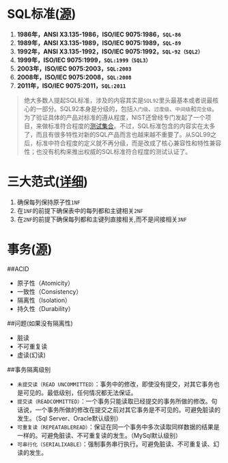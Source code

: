 # SQL标准([源](https://blog.csdn.net/lengye7/article/details/80606489))
 1. **1986年，ANSI X3.135-1986，ISO/IEC 9075:1986，`SQL-86`**
 2. **1989年，ANSI X3.135-1989，ISO/IEC 9075:1989，`SQL-89`**
 3. **1992年，ANSI X3.135-1992，ISO/IEC 9075:1992，`SQL-92（SQL2）`**
 4. **1999年，ISO/IEC 9075:1999，`SQL:1999（SQL3）`**
 5. **2003年，ISO/IEC 9075:2003，`SQL:2003`**
 6. **2008年，ISO/IEC 9075:2008，`SQL:2008`**
 7. **2011年，ISO/IEC 9075:2011，`SQL:2011`**
>绝大多数人提起SQL标准，涉及的内容其实是`SQL92`里头最基本或者说最核心的一部分。SQL92本身是分级的，包括`入门级`、`过度级`、`中间级`和`完全级`。为了验证具体的产品对标准的遵从程度，NIST还曾经专门发起了一个项目，来做标准符合程度的[测试集合](http://itl.nist.gov/div897/ctg/sql_form.htm)。不过，SQL标准包含的内容实在太多了，而且有很多特性对新的SQL产品而言也越来越不重要了。从SQL99之后，标准中符合程度的定义就不再分级，而是改成了核心兼容性和特性兼容性；也没有机构来推出权威的SQL标准符合程度的测试认证了。

# 三大范式([详细](https://blog.csdn.net/dove_knowledge/article/details/71434960))
 1. 确保每列保持原子性`1NF`
 2. 在`1NF`的前提下确保表中的每列都和主键相关`2NF`
 3. 在`2NF`的前提下确保每列都和主键列直接相关,而不是间接相关`3NF`

# 事务([源](https://www.cnblogs.com/fjdingsd/p/5273008.html))
##ACID
 - 原子性（Atomicity）
 - 一致性（Consistency）
 - 隔离性（Isolation）
 - 持久性（Durability）

##问题(如果没有隔离性)
- 脏读
- 不可重复读
- 虚读(幻读)

##事务隔离级别
- `未提交读（READ UNCOMMITTED）`：事务中的修改，即使没有提交，对其它事务也是可见的。最低级别，任何情况都无法保证。
- `提交读（READCOMMITTED）`：一个事务只能读取已经提交的事务所做的修改。句话说，一个事务所做的修改在提交之前对其它事务是不可见的。可避免脏读的发生。（Sql Server、Oracle默认级别）
- `可重复读（REPEATABLEREAD）`：保证在同一个事务中多次读取同样数据的结果是一样的。可避免脏读、不可重复读的发生。（MySql默认级别）
- `可串行化（SERIALIXABLE）`：强制事务串行执行。可避免脏读、不可重复读、幻读的发生。